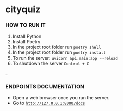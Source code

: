 # cityquiz

### HOW TO RUN IT

1. Install Python
2. Install Poetry
3. In the project root folder run <code>poetry shell</code>
4. In the project root folder run <code>poetry install</code>
5. To run the server: <code>uvicorn api.main:app --reload</code>
6. To shutdown the server <code>Control + C</code>

_
### ENDPOINTS DOCUMENTATION

- Open a web browser once you run the server.
- Go to <code>http://127.0.0.1:8000/docs</code>